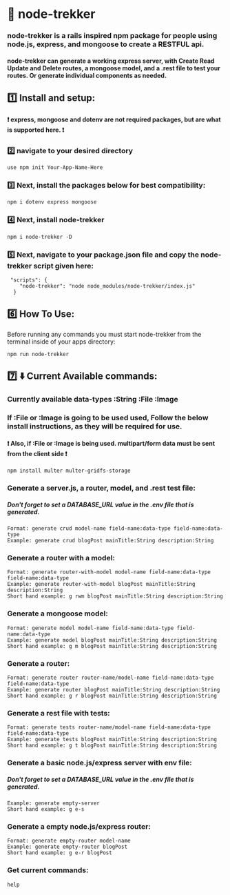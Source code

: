 # :rocket: node-trekker

### node-trekker is a rails inspired npm package for people using node.js, express, and mongoose to create a RESTFUL api.

#### node-trekker can generate a working express server, with Create Read Update and Delete routes, a mongoose model, and a .rest file to test your routes. Or generate individual components as needed. 

## :one: Install and setup:
#### :heavy_exclamation_mark: express, mongoose and dotenv are not required packages, but are what is supported here. :heavy_exclamation_mark:

### :two: navigate to your desired directory

``` use npm init Your-App-Name-Here ```

### :three: Next, install the packages below for best compatibility:

``` npm i dotenv express mongoose ```
### :four: Next, install node-trekker

``` npm i node-trekker -D ```

### :five: Next, navigate to your package.json file and copy the node-trekker script given here:

```
 "scripts": {
    "node-trekker": "node node_modules/node-trekker/index.js"
  }
```

 ## :six: How To Use:

 Before running any commands you must start node-trekker from the terminal inside of your apps directory:

 ``` npm run node-trekker ```

 ## :seven: :arrow_down: Current Available commands:
 
 ### Currently available data-types :String :File :Image
 ### If :File or :Image is going to be used used, Follow the below install instructions, as they will be required for use.
 #### :heavy_exclamation_mark: Also, if :File or :Image is being used. multipart/form data must be sent from the client side :heavy_exclamation_mark:
 
 ```npm install multer multer-gridfs-storage ```

 ### Generate a server.js, a router, model, and .rest test file:
 ##### Don't forget to set a DATABASE_URL value in the .env file that is generated.
 ```
 Format: generate crud model-name field-name:data-type field-name:data-type
 Example: generate crud blogPost mainTitle:String description:String 
 ```

 ### Generate a router with a model:
 ``` 
 Format: generate router-with-model model-name field-name:data-type field-name:data-type
 Example: generate router-with-model blogPost mainTitle:String description:String  
 Short hand example: g rwm blogPost mainTitle:String description:String 
 ```

 ### Generate a mongoose model:
 ```
 Format: generate model model-name field-name:data-type field-name:data-type
 Example: generate model blogPost mainTitle:String description:String 
 Short hand example: g m blogPost mainTitle:String description:String 
 ```

 ### Generate a router:
 ```
 Format: generate router router-name/model-name field-name:data-type field-name:data-type
 Example: generate router blogPost mainTitle:String description:String 
 Short hand example: g r blogPost mainTitle:String description:String 
 ```

 ### Generate a rest file with tests:
 ``` 
 Format: generate tests router-name/model-name field-name:data-type field-name:data-type
 Example: generate tests blogPost mainTitle:String description:String 
 Short hand example: g t blogPost mainTitle:String description:String 
 ```

 ### Generate a basic node.js/express server with env file:
 ##### Don't forget to set a DATABASE_URL value in the .env file that is generated.
 ```
 Example: generate empty-server 
 Short hand example: g e-s
 ```

 ### Generate a empty node.js/express router:
 ```
 Format: generate empty-router model-name
 Example: generate empty-router blogPost
 Short hand example: g e-r blogPost
 ```

 ### Get current commands:
 ```
 help
 ```


